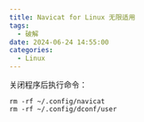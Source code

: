 ```yaml
---
title: Navicat for Linux 无限适用
tags:
  - 破解
date: 2024-06-24 14:55:00
categories:
  - Linux
---
```


关闭程序后执行命令：

```shell
rm -rf ~/.config/navicat
rm -rf ~/.config/dconf/user
```